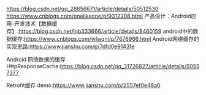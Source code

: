 https://blog.csdn.net/qq_28656671/article/details/50512530
https://www.cnblogs.com/onelikeone/p/9312208.html
产品设计：Android应用-开发技术【数据缓存】:https://blog.csdn.net/lnb333666/article/details/8460159
android中的数据缓存:https://www.cnblogs.com/wlwqnj/p/7676966.html
Android网络缓存的实现思路:https://www.jianshu.com/p/7dfd0e9143fe

Android 网络数据的缓存HttpResponseCache:https://blog.csdn.net/qq_31726827/article/details/50557377

Retrofit缓存
demo:https://www.jianshu.com/p/2557ef0e48a0



